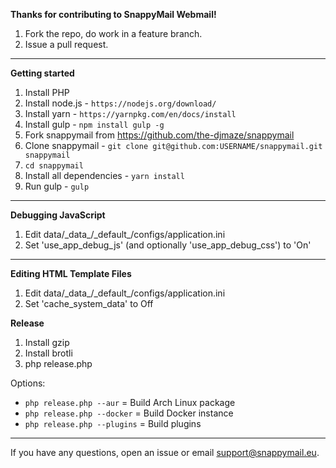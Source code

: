 **Thanks for contributing to SnappyMail Webmail!**

1. Fork the repo, do work in a feature branch.
2. Issue a pull request.

---

**Getting started**

1. Install PHP
2. Install node.js - `https://nodejs.org/download/`
3. Install yarn - `https://yarnpkg.com/en/docs/install`
4. Install gulp - `npm install gulp -g`
5. Fork snappymail from https://github.com/the-djmaze/snappymail
6. Clone snappymail - `git clone git@github.com:USERNAME/snappymail.git snappymail`
7. `cd snappymail`
8. Install all dependencies - `yarn install`
9. Run gulp - `gulp`

---

**Debugging JavaScript**

1. Edit data/\_data_/\_default_/configs/application.ini
2. Set 'use_app_debug_js' (and optionally 'use_app_debug_css') to 'On'

---

**Editing HTML Template Files**

1. Edit data/\_data_/\_default_/configs/application.ini
2. Set 'cache_system_data' to Off

**Release**

1. Install gzip
2. Install brotli
3. php release.php

Options:
* `php release.php --aur` = Build Arch Linux package
* `php release.php --docker` = Build Docker instance
* `php release.php --plugins` = Build plugins

---

If you have any questions, open an issue or email support@snappymail.eu.
